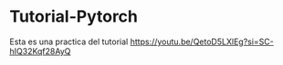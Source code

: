 # Tutorial-Pytorch

Esta es una practica del tutorial https://youtu.be/QetoD5LXlEg?si=SC-hIQ32Kqf28AyQ
